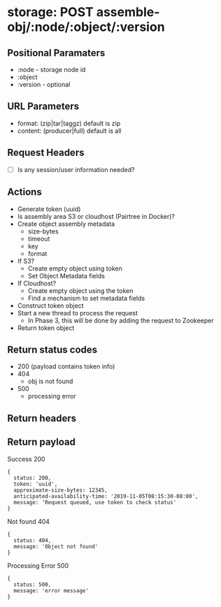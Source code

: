 # storage: POST assemble-obj/:node/:object/:version

## Positional Paramaters
- :node - storage node id
- :object 
- :version - optional

## URL Parameters
- format: (zip|tar|taggz) default is zip
- content: (producer|full) default is all

## Request Headers

- [ ] Is any session/user information needed?

## Actions

- Generate token (uuid)
- Is assembly area S3 or cloudhost (Pairtree in Docker)?
- Create object assembly metadata
  - size-bytes
  - timeout
  - key
  - format
- If S3?
  - Create empty object using token
  - Set Object Metadata fields
- If Cloudhost?
  - Create empty object using the token
  - Find a mechanism to set metadata fields
- Construct token object
- Start a new thread to process the request
  - In Phase 3, this will be done by adding the request to Zookeeper
- Return token object

## Return status codes
- 200 (payload contains token info)
- 404
  - obj is not found
- 500
  - processing error

## Return headers

## Return payload

Success 200
```
{
  status: 200,
  token: 'uuid',
  approximate-size-bytes: 12345,
  anticipated-availability-time: '2019-11-05T08:15:30-08:00',
  message: 'Request queued, use token to check status'
}
```

Not found 404
```
{
  status: 404,
  message: 'Object not found'
}
```

Processing Error 500
```
{
  status: 500,
  message: 'error message'
}
```
